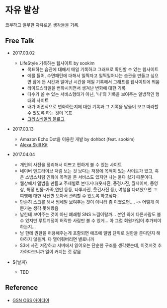 # 자유 발상

코무하고 일무한 자유로운 생각들을 기록.

## Free Talk

* 2017.03.02
  * LifeStyle 기록하는 웹사이트 by sookim
    * 목표하는 습관에 대해서 매일 기록하고 그래프로 확인할 수 있는 웹사이트
    * 예를 들어, 수면패턴에 대해서 일찍자고 일찍일어나는 습관을 만들고 싶으면 잠에 든 시간과 일어난 시간을 매일 기록해서 그래프를 웹사이트에 띄움
    * 라이프스타일을 변화시키면서 생겨난 변화에 대한 기록
    * 다수가 쓸 수 있는 서비스형태가 아닌, '나'의 기록을 보여주는 일방적인 형태의 사이트
    * 내가 어떤식으로 변화하는지에 대한 기록과 그 기록을 남들이 보고 따라할 수 있도록 하는 것이 목표
    * [크리스베일리 블로그](http://alifeofproductivity.com/statistics/)

* 2017.03.13
  * Amazon Echo Dot을 이용한 개발 by dohbot (feat. sookim)
  * [Alexa Skill Kit](https://developer.amazon.com/alexa-skills-kit#Ready%20to%20start%3F)

* 2017.04.04
  * 개인의 사진을 정리해서 이쁘고 편하게 볼 수 있는 사이트
  * 네이버 엔드라이브 처럼 보는 것 보다는 저장에 목적이 있는 사이트가 있고, 혹은 스냅스처럼 인화에 목적을 둔 서비스도 있지만 나는 둘다 싫기 때문이다.
  * 웹상에서 앨범을 만들고 주제별로 본다거나(옷사진, 풍경사진, 월페이퍼, 동영상, 특정 인물-가족,연인 등등, 타투사진, 웃긴사진 등), 여행을 다녀왔으면 그 여행에 대한 사진만 모아서 관리할 수 있도록 하고싶다.
  * 단순히 스크롤 해서 썸네일 보여주는 것이 아니라 좀 이뻤으면.... -> 어떻게 이쁜가는 생각 못해봤음
  * 남한테 보여주는 것이 아닌 폐쇄형 SNS 느낌이랄까... 본인 외에 다른사람도 볼 수 있지만 루트계정이 허락한 사람만 볼 수 있게... 아 그럼 회원가입이 추가되야 하는지...
  * 남 한테 권한을 허용해주는게 포함되면 애초에 앨범 단위로 권한을 준다던지 해야하지 않을까. 다 열어줘버리면 별로니까
  * S3에 사진 저장하고 서버에서 읽어오는 단순한 구조를 생각했는데, 이것저것 추가하다보니까 일이 커지는 것 같음
  
* ${날짜}
  * TBD

## Reference

* [GSN OSS 아이디어](https://docs.google.com/a/gscdn.com/spreadsheets/d/1RCbYBUseW1ifaq0Skpee3S-DJl4rU0I5utZD00f8OXE/edit?usp=sharing)
